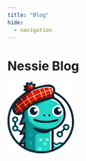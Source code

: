 ```yaml
---
title: "Blog"
hide:
  - navigation
---
```


# Nessie Blog

<img src="../img/nessie-smile.png" width="150" height="auto">
